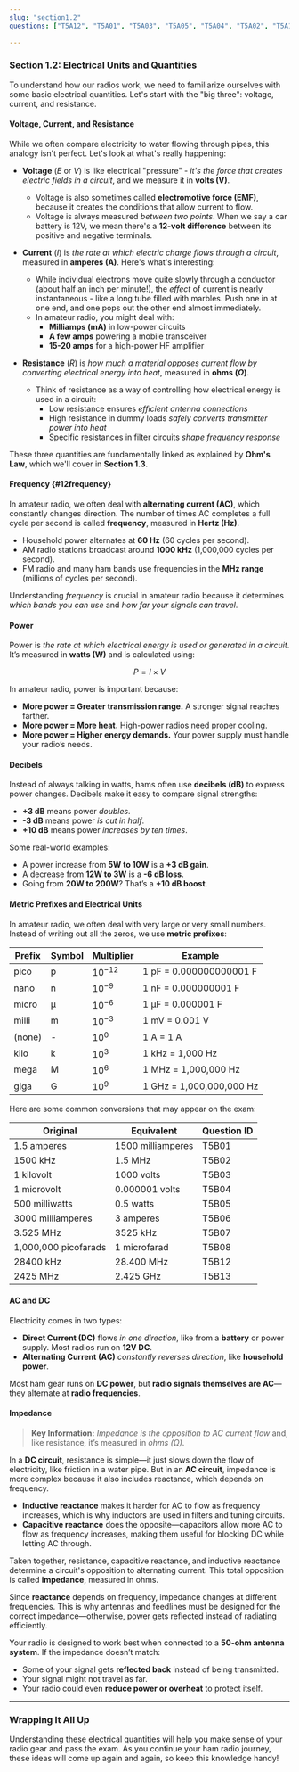 ```yaml
---
slug: "section1.2"
questions: ["T5A12", "T5A01", "T5A03", "T5A05", "T5A04", "T5A02", "T5A10", "T5B09", "T5B10", "T5B11", "T5B01", "T5B02", "T5B03", "T5B04", "T5B05", "T5B06", "T5B07", "T5B08", "T5B12", "T5B13", "T5C13", "T5A09", "T5A11", "T5C01", "T5C02", "T5C03", "T5C04", "T5C05", "T5C12", "T6D11", "T5A06"]
   
---
```


### Section 1.2: Electrical Units and Quantities

To understand how our radios work, we need to familiarize ourselves with some basic electrical quantities. Let's start with the "big three": voltage, current, and resistance.

#### Voltage, Current, and Resistance

While we often compare electricity to water flowing through pipes, this analogy isn't perfect. Let's look at what's really happening:

- **Voltage** ($E$ or $V$) is like electrical "pressure" - *it's the force that creates electric fields in a circuit*, and we measure it in **volts (V)**.  
  - Voltage is also sometimes called **electromotive force (EMF)**, because it creates the conditions that allow current to flow.
  - Voltage is always measured *between two points*. When we say a car battery is 12V, we mean there's a **12-volt difference** between its positive and negative terminals.

- **Current** ($I$) is *the rate at which electric charge flows through a circuit*, measured in **amperes (A)**. Here's what's interesting:
  - While individual electrons move quite slowly through a conductor (about half an inch per minute!), the *effect* of current is nearly instantaneous - like a long tube filled with marbles. Push one in at one end, and one pops out the other end almost immediately.
  - In amateur radio, you might deal with:
    - **Milliamps (mA)** in low-power circuits
    - **A few amps** powering a mobile transceiver
    - **15-20 amps** for a high-power HF amplifier

- **Resistance** ($R$) is *how much a material opposes current flow by converting electrical energy into heat*, measured in **ohms ($\Omega$)**.  
  - Think of resistance as a way of controlling how electrical energy is used in a circuit:
    - Low resistance ensures *efficient antenna connections*
    - High resistance in dummy loads *safely converts transmitter power into heat*
    - Specific resistances in filter circuits *shape frequency response*

These three quantities are fundamentally linked as explained by **Ohm's Law**, which we'll cover in **Section 1.3**.

#### Frequency {#12frequency}

In amateur radio, we often deal with **alternating current (AC)**, which constantly changes direction. The number of times AC completes a full cycle per second is called **frequency**, measured in **Hertz (Hz)**.  

- Household power alternates at **60 Hz** (60 cycles per second).
- AM radio stations broadcast around **1000 kHz** (1,000,000 cycles per second).
- FM radio and many ham bands use frequencies in the **MHz range** (millions of cycles per second).

Understanding *frequency* is crucial in amateur radio because it determines *which bands you can use* and *how far your signals can travel*.

#### Power

Power is *the rate at which electrical energy is used or generated in a circuit*. It’s measured in **watts (W)** and is calculated using:

$$P = I \times V$$

In amateur radio, power is important because:

- **More power = Greater transmission range.** A stronger signal reaches farther.
- **More power = More heat.** High-power radios need proper cooling.
- **More power = Higher energy demands.** Your power supply must handle your radio’s needs.

#### Decibels

Instead of always talking in watts, hams often use **decibels (dB)** to express power changes. Decibels make it easy to compare signal strengths:

- **+3 dB** means power *doubles*.
- **-3 dB** means power *is cut in half*.
- **+10 dB** means power *increases by ten times*.

Some real-world examples:
- A power increase from **5W to 10W** is a **+3 dB gain**.
- A decrease from **12W to 3W** is a **-6 dB loss**.
- Going from **20W to 200W**? That’s a **+10 dB boost**.

#### Metric Prefixes and Electrical Units

In amateur radio, we often deal with very large or very small numbers. Instead of writing out all the zeros, we use **metric prefixes**:

| Prefix | Symbol | Multiplier | Example |
|--------|--------|------------|---------|
| pico   | p      | $10^{-12}$ | 1 pF = 0.000000000001 F |
| nano   | n      | $10^{-9}$  | 1 nF = 0.000000001 F |
| micro  | μ      | $10^{-6}$  | 1 μF = 0.000001 F |
| milli  | m      | $10^{-3}$  | 1 mV = 0.001 V |
| (none) | -      | $10^0$     | 1 A = 1 A |
| kilo   | k      | $10^3$     | 1 kHz = 1,000 Hz |
| mega   | M      | $10^6$     | 1 MHz = 1,000,000 Hz |
| giga   | G      | $10^9$     | 1 GHz = 1,000,000,000 Hz |

Here are some common conversions that may appear on the exam:

| Original               | Equivalent             | Question ID |
|------------------------|------------------------|-------------|
| 1.5 amperes            | 1500 milliamperes      | T5B01       |
| 1500 kHz               | 1.5 MHz                | T5B02       |
| 1 kilovolt             | 1000 volts             | T5B03       |
| 1 microvolt            | 0.000001 volts         | T5B04       |
| 500 milliwatts         | 0.5 watts              | T5B05       |
| 3000 milliamperes      | 3 amperes              | T5B06       |
| 3.525 MHz              | 3525 kHz               | T5B07       |
| 1,000,000 picofarads   | 1 microfarad           | T5B08       |
| 28400 kHz              | 28.400 MHz             | T5B12       |
| 2425 MHz               | 2.425 GHz              | T5B13       |

#### AC and DC

Electricity comes in two types:

- **Direct Current (DC)** flows *in one direction*, like from a **battery** or power supply. Most radios run on **12V DC**.
- **Alternating Current (AC)** *constantly reverses direction*, like **household power**.

Most ham gear runs on **DC power**, but **radio signals themselves are AC**—they alternate at **radio frequencies**.

#### Impedance

> **Key Information:** *Impedance is the opposition to AC current flow* and, like resistance, it’s measured in *ohms ($\Omega$)*.

In a **DC circuit**, resistance is simple—it just slows down the flow of electricity, like friction in a water pipe. But in an **AC circuit**, impedance is more complex because it also includes reactance, which depends on frequency.

- **Inductive reactance** makes it harder for AC to flow as frequency increases, which is why inductors are used in filters and tuning circuits.
- **Capacitive reactance** does the opposite—capacitors allow more AC to flow as frequency increases, making them useful for blocking DC while letting AC through.

Taken together, resistance, capacitive reactance, and inductive reactance determine a circuit's opposition to alternating current. This total opposition is called **impedance**, measured in ohms.

Since **reactance** depends on frequency, impedance changes at different frequencies. This is why antennas and feedlines must be designed for the correct impedance—otherwise, power gets reflected instead of radiating efficiently.

Your radio is designed to work best when connected to a **50-ohm antenna system**. If the impedance doesn’t match:
- Some of your signal gets **reflected back** instead of being transmitted.
- Your signal might not travel as far.
- Your radio could even **reduce power or overheat** to protect itself.

---

### **Wrapping It All Up**

Understanding these electrical quantities will help you make sense of your radio gear and pass the exam. As you continue your ham radio journey, these ideas will come up again and again, so keep this knowledge handy!  
